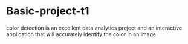 # Basic-project-t1
color detection is an excellent data analytics project and an interactive application that will accurately identify the color in an image
